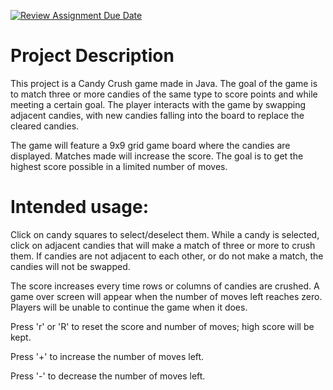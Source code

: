 [![Review Assignment Due Date](https://classroom.github.com/assets/deadline-readme-button-22041afd0340ce965d47ae6ef1cefeee28c7c493a6346c4f15d667ab976d596c.svg)](https://classroom.github.com/a/YxXKqIeT)
# Project Description

This project is a Candy Crush game made in Java. The goal of the game is to match three or more candies of the same type to score points and while meeting a certain goal. The player interacts with the game by swapping adjacent candies, with new candies falling into the board to replace the cleared candies.

The game will feature a 9x9 grid game board where the candies are displayed. Matches made will increase the score. The goal is to get the highest score possible in a limited number of moves.

# Intended usage:

Click on candy squares to select/deselect them. While a candy is selected, click on adjacent candies that will make a match of three or more to crush them. If candies are not adjacent to each other, or do not make a match, the candies will not be swapped.

The score increases every time rows or columns of candies are crushed. A game over screen will appear when the number of moves left reaches zero. Players will be unable to continue the game when it does.

Press 'r' or 'R' to reset the score and number of moves; high score will be kept.

Press '+' to increase the number of moves left.

Press '-' to decrease the number of moves left.